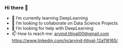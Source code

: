 ### Hi there 👋

- 🌱 I’m currently learning DeepLearning
- 👯 I’m looking to collaborate on Data Science Projects
- 🤔 I’m looking for help with DeepLearning
- 📫 How to reach me: arvind.titiyal00@gmail.com
                       https://www.linkedin.com/in/arvind-titiyal-12a116165/
